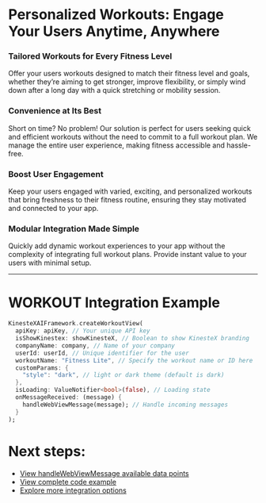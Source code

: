 # Personalized Workouts: Engage Your Users Anytime, Anywhere

### **Tailored Workouts for Every Fitness Level**
Offer your users workouts designed to match their fitness level and goals, whether they’re aiming to get stronger, improve flexibility, or simply wind down after a long day with a quick stretching or mobility session.

### **Convenience at Its Best**
Short on time? No problem! Our solution is perfect for users seeking quick and efficient workouts without the need to commit to a full workout plan. We manage the entire user experience, making fitness accessible and hassle-free.

### **Boost User Engagement**
Keep your users engaged with varied, exciting, and personalized workouts that bring freshness to their fitness routine, ensuring they stay motivated and connected to your app.

### **Modular Integration Made Simple**
Quickly add dynamic workout experiences to your app without the complexity of integrating full workout plans. Provide instant value to your users with minimal setup.

---

# **WORKOUT Integration Example**

```dart
KinesteXAIFramework.createWorkoutView(
  apiKey: apiKey, // Your unique API key
  isShowKinestex: showKinesteX, // Boolean to show KinesteX branding
  companyName: company, // Name of your company
  userId: userId, // Unique identifier for the user
  workoutName: "Fitness Lite", // Specify the workout name or ID here
  customParams: {
    "style": "dark", // light or dark theme (default is dark)
  },
  isLoading: ValueNotifier<bool>(false), // Loading state
  onMessageReceived: (message) {
    handleWebViewMessage(message); // Handle incoming messages
  }
);
```

# Next steps:
- [View handleWebViewMessage available data points](../../data.md)
- [View complete code example](../../examples/workouts.md)
- [Explore more integration options](../overview.md)
